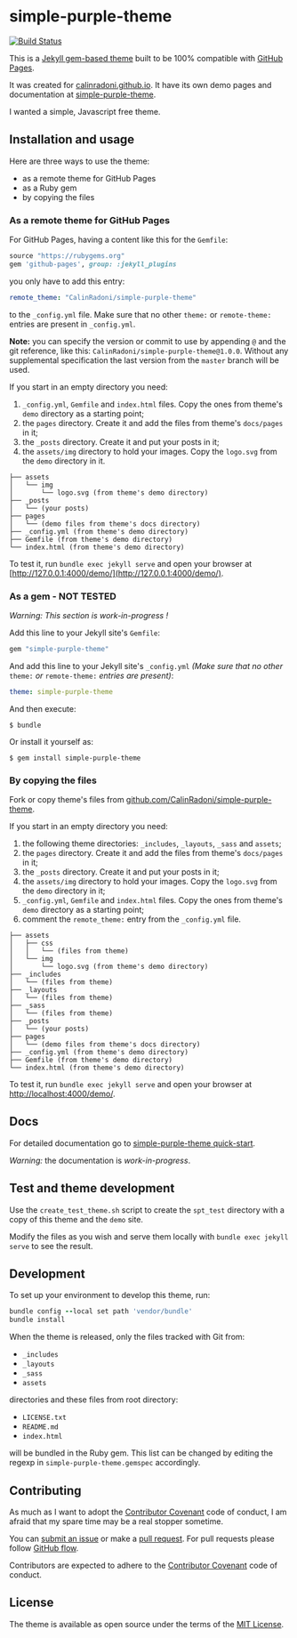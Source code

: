 # simple-purple-theme

[![Build Status](https://travis-ci.com/CalinRadoni/simple-purple-theme.svg?branch=master)](https://travis-ci.com/CalinRadoni/simple-purple-theme)

This is a [Jekyll gem-based theme](https://jekyllrb.com/docs/themes/#understanding-gem-based-themes) built to be 100%
compatible with [GitHub Pages](https://pages.github.com/).

It was created for [calinradoni.github.io](https://calinradoni.github.io/).
It have its own demo pages and documentation at [simple-purple-theme](https://calinradoni.github.io/simple-purple-theme).

I wanted a simple, Javascript free theme.

## Installation and usage

Here are three ways to use the theme:

* as a remote theme for GitHub Pages
* as a Ruby gem
* by copying the files

### As a remote theme for GitHub Pages

For GitHub Pages, having a content like this for the `Gemfile`:

```ruby
source "https://rubygems.org"
gem 'github-pages', group: :jekyll_plugins
```

you only have to add this entry:

```yaml
remote_theme: "CalinRadoni/simple-purple-theme"
```

to the `_config.yml` file. Make sure that no other `theme:` or `remote-theme:`
entries are present in `_config.yml`.

**Note:** you can specify the version or commit to use by appending `@` and the
git reference, like this: `CalinRadoni/simple-purple-theme@1.0.0`. Without any
supplemental specification the last version from the `master` branch will be used.

If you start in an empty directory you need:

1. `_config.yml`, `Gemfile` and `index.html` files. Copy the ones from theme's `demo` directory as a starting point;
2. the `pages` directory. Create it and add the files from theme's `docs/pages` in it;
3. the `_posts` directory. Create it and put your posts in it;
4. the `assets/img` directory to hold your images. Copy the `logo.svg` from the `demo` directory in it.

```tree
├── assets
│   └── img
│       └── logo.svg (from theme's demo directory)
├── _posts
│   └── (your posts)
├── pages
│   └── (demo files from theme's docs directory)
├── _config.yml (from theme's demo directory)
├── Gemfile (from theme's demo directory)
└── index.html (from theme's demo directory)
```

To test it, run `bundle exec jekyll serve` and open your browser at
[http://127.0.0.1:4000/demo/](http://127.0.0.1:4000/demo/).

### As a gem - NOT TESTED

*Warning: This section is work-in-progress !*

Add this line to your Jekyll site's `Gemfile`:

```ruby
gem "simple-purple-theme"
```

And add this line to your Jekyll site's `_config.yml` *(Make sure that no other*
`theme:` *or* `remote-theme:` *entries are present)*:

```yaml
theme: simple-purple-theme
```

And then execute:

    $ bundle

Or install it yourself as:

    $ gem install simple-purple-theme

### By copying the files

Fork or copy theme's files from [github.com/CalinRadoni/simple-purple-theme](https://github.com/CalinRadoni/simple-purple-theme).

If you start in an empty directory you need:

1. the following theme directories: `_includes`, `_layouts`, `_sass` and `assets`;
2. the `pages` directory. Create it and add the files from theme's `docs/pages` in it;
3. the `_posts` directory. Create it and put your posts in it;
4. the `assets/img` directory to hold your images. Copy the `logo.svg` from the `demo` directory in it;
5. `_config.yml`, `Gemfile` and `index.html` files. Copy the ones from theme's `demo` directory as a starting point;
6. comment the `remote_theme:` entry from the `_config.yml` file.

```tree
├── assets
│   ├── css
│   │   └── (files from theme)
│   └── img
│       └── logo.svg (from theme's demo directory)
├── _includes
│   └── (files from theme)
├── _layouts
│   └── (files from theme)
├── _sass
│   └── (files from theme)
├── _posts
│   └── (your posts)
├── pages
│   └── (demo files from theme's docs directory)
├── _config.yml (from theme's demo directory)
├── Gemfile (from theme's demo directory)
└── index.html (from theme's demo directory)
```

To test it, run `bundle exec jekyll serve` and open your browser at
[http://localhost:4000/demo/](http://localhost:4000/demo/).

## Docs

For detailed documentation go to [simple-purple-theme quick-start](https://calinradoni.github.io/simple-purple-theme/docs/quick-start).

*Warning:* the documentation is *work-in-progress*.

## Test and theme development

Use the `create_test_theme.sh` script to create the `spt_test` directory with a copy of this theme and the `demo` site.

Modify the files as you wish and serve them locally with `bundle exec jekyll serve` to see the result.

## Development

To set up your environment to develop this theme, run:

```ruby
bundle config --local set path 'vendor/bundle'
bundle install
```

When the theme is released, only the files tracked with Git from:

* `_includes`
* `_layouts`
* `_sass`
* `assets`

directories and these files from root directory:

* `LICENSE.txt`
* `README.md`
* `index.html`

will be bundled in the Ruby gem. This list can be changed by editing the regexp in `simple-purple-theme.gemspec` accordingly.

## Contributing

As much as I want to adopt the [Contributor Covenant](http://contributor-covenant.org) code of conduct, I am afraid that my spare time may be a real stopper sometime.

You can [submit an issue](https://github.com/CalinRadoni/simple-purple-theme/issues/new) or make a [pull request](https://help.github.com/en/github/collaborating-with-issues-and-pull-requests/about-pull-requests).
For pull requests please follow [GitHub flow](https://guides.github.com/introduction/flow/).

Contributors are expected to adhere to the [Contributor Covenant](http://contributor-covenant.org) code of conduct.

## License

The theme is available as open source under the terms of the [MIT License](https://opensource.org/licenses/MIT).
